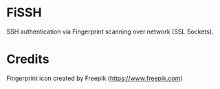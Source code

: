 # FiSSH
SSH authentication via Fingerprint scanning over network (SSL Sockets).

# Credits
Fingerprint icon created by Freepik (https://www.freepik.com)
